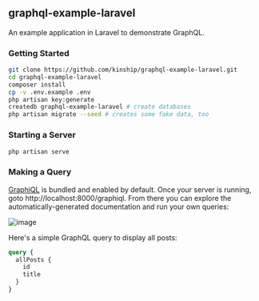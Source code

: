 ## graphql-example-laravel

An example application in Laravel to demonstrate GraphQL.

### Getting Started

```sh
git clone https://github.com/kinship/graphql-example-laravel.git
cd graphql-example-laravel
composer install
cp -v .env.example .env
php artisan key:generate
createdb graphql-example-laravel # create databases
php artisan migrate --seed # creates some fake data, too
```

### Starting a Server

```sh
php artisan serve
```

### Making a Query

[GraphiQL](https://github.com/graphql/graphiql) is bundled and enabled by default. Once your server is running, goto http://localhost:8000/graphiql. From there you can explore the automatically-generated documentation and run your own queries:

![image](https://user-images.githubusercontent.com/100/45127931-ffaba200-b148-11e8-838e-5b7cd90cae2d.png)

Here's a simple GraphQL query to display all posts:

```graphql
query {
  allPosts {
    id
    title
  }
}
```
